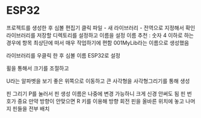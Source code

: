 # ESP32

프로젝트를 생성한 후 심볼 편집기 클릭
파일 - 새 라이브러리 - 전역으로 지정해서 확인
라이브러리를 저장할 디렉토리를 설정하고 이름을 설정
이름 추천 : 숫자 4 이하로 하는경우에 항목 최상단에 떠서 매우 작업하기에 편함
001MyLib라는 이름으로 생성했음

라이브러리를 우클릭 한 후 심볼 이름 ESP32로 설정

휠을 통해서 크기를 조절하고 

U라는 알파벳을 보기 좋은 위쪽으로 이동하고 큰 사각형을 사각형그리기를 통해 생성

핀 그리기 P를 눌러서 핀 생성 이름은 나중에 변경 가능하니 크게 신경 안써도 됨 핀 번호가 중요
만약 방향이 안맞으면 R 키를 이용해 방향 회전
핀을 올바른 위치에 놓고 나머지 핀들을 전부 배치
